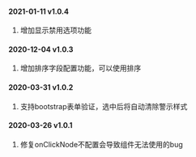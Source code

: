 #### 2021-01-11 v1.0.4
1. 增加显示禁用选项功能
#### 2020-12-04 v1.0.3
1. 增加排序字段配置功能，可以使用排序
#### 2020-03-31 v1.0.2
1. 支持bootstrap表单验证，选中后将自动清除警示样式
#### 2020-03-26 v1.0.1
1. 修复onClickNode不配置会导致组件无法使用的bug

